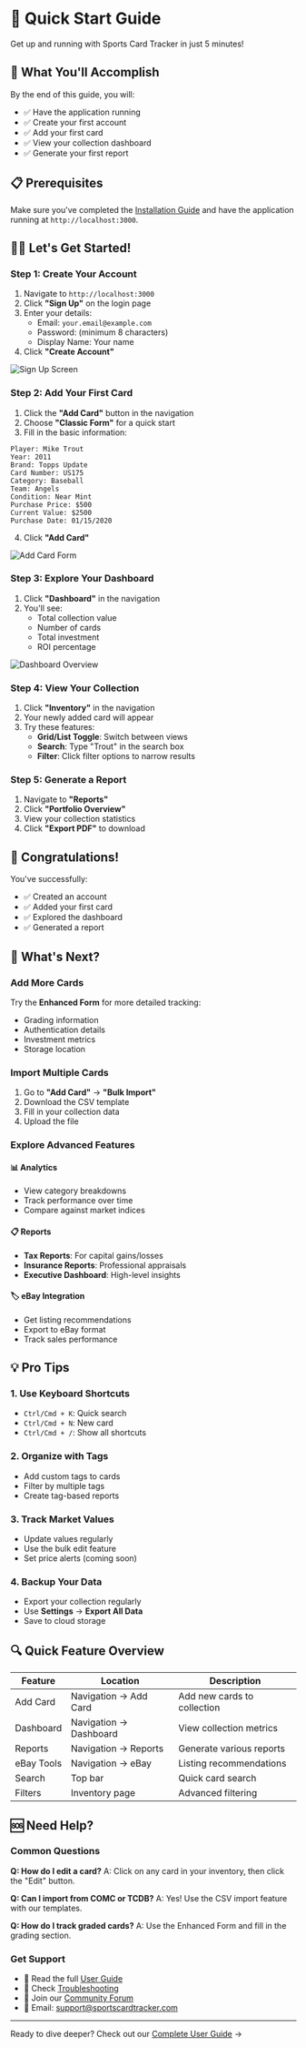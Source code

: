 # 🚀 Quick Start Guide

Get up and running with Sports Card Tracker in just 5 minutes!

## 🎯 What You'll Accomplish

By the end of this guide, you will:
- ✅ Have the application running
- ✅ Create your first account
- ✅ Add your first card
- ✅ View your collection dashboard
- ✅ Generate your first report

## 📋 Prerequisites

Make sure you've completed the [Installation Guide](installation.md) and have the application running at `http://localhost:3000`.

## 🏃‍♂️ Let's Get Started!

### Step 1: Create Your Account

1. Navigate to `http://localhost:3000`
2. Click **"Sign Up"** on the login page
3. Enter your details:
   - Email: `your.email@example.com`
   - Password: (minimum 8 characters)
   - Display Name: Your name
4. Click **"Create Account"**

![Sign Up Screen](../screenshots/signup.png)

### Step 2: Add Your First Card

1. Click the **"Add Card"** button in the navigation
2. Choose **"Classic Form"** for a quick start
3. Fill in the basic information:

```
Player: Mike Trout
Year: 2011
Brand: Topps Update
Card Number: US175
Category: Baseball
Team: Angels
Condition: Near Mint
Purchase Price: $500
Current Value: $2500
Purchase Date: 01/15/2020
```

4. Click **"Add Card"**

![Add Card Form](../screenshots/add-card.png)

### Step 3: Explore Your Dashboard

1. Click **"Dashboard"** in the navigation
2. You'll see:
   - Total collection value
   - Number of cards
   - Total investment
   - ROI percentage

![Dashboard Overview](../screenshots/dashboard-quick.png)

### Step 4: View Your Collection

1. Click **"Inventory"** in the navigation
2. Your newly added card will appear
3. Try these features:
   - **Grid/List Toggle**: Switch between views
   - **Search**: Type "Trout" in the search box
   - **Filter**: Click filter options to narrow results

### Step 5: Generate a Report

1. Navigate to **"Reports"**
2. Click **"Portfolio Overview"**
3. View your collection statistics
4. Click **"Export PDF"** to download

## 🎉 Congratulations!

You've successfully:
- ✅ Created an account
- ✅ Added your first card
- ✅ Explored the dashboard
- ✅ Generated a report

## 🚀 What's Next?

### Add More Cards
Try the **Enhanced Form** for more detailed tracking:
- Grading information
- Authentication details
- Investment metrics
- Storage location

### Import Multiple Cards
1. Go to **"Add Card"** → **"Bulk Import"**
2. Download the CSV template
3. Fill in your collection data
4. Upload the file

### Explore Advanced Features

#### 📊 Analytics
- View category breakdowns
- Track performance over time
- Compare against market indices

#### 📋 Reports
- **Tax Reports**: For capital gains/losses
- **Insurance Reports**: Professional appraisals
- **Executive Dashboard**: High-level insights

#### 🏷️ eBay Integration
- Get listing recommendations
- Export to eBay format
- Track sales performance

## 💡 Pro Tips

### 1. Use Keyboard Shortcuts
- `Ctrl/Cmd + K`: Quick search
- `Ctrl/Cmd + N`: New card
- `Ctrl/Cmd + /`: Show all shortcuts

### 2. Organize with Tags
- Add custom tags to cards
- Filter by multiple tags
- Create tag-based reports

### 3. Track Market Values
- Update values regularly
- Use the bulk edit feature
- Set price alerts (coming soon)

### 4. Backup Your Data
- Export your collection regularly
- Use **Settings** → **Export All Data**
- Save to cloud storage

## 🔍 Quick Feature Overview

| Feature | Location | Description |
|---------|----------|-------------|
| Add Card | Navigation → Add Card | Add new cards to collection |
| Dashboard | Navigation → Dashboard | View collection metrics |
| Reports | Navigation → Reports | Generate various reports |
| eBay Tools | Navigation → eBay | Listing recommendations |
| Search | Top bar | Quick card search |
| Filters | Inventory page | Advanced filtering |

## 🆘 Need Help?

### Common Questions

**Q: How do I edit a card?**
A: Click on any card in your inventory, then click the "Edit" button.

**Q: Can I import from COMC or TCDB?**
A: Yes! Use the CSV import feature with our templates.

**Q: How do I track graded cards?**
A: Use the Enhanced Form and fill in the grading section.

### Get Support
- 📖 Read the full [User Guide](../README.md)
- 🔧 Check [Troubleshooting](troubleshooting.md)
- 💬 Join our [Community Forum](https://community.sportscardtracker.com)
- 📧 Email: support@sportscardtracker.com

---

Ready to dive deeper? Check out our [Complete User Guide](adding-cards.md) →